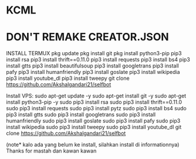 # KCML
# DON'T REMAKE CREATOR.JSON

INSTALL TERMUX
pkg update
pkg install git 
pkg install python3-pip 
pip3 install rsa 
pip3 install thrift==0.11.0 
pip3 install requests 
pip3 install bs4 
pip3 install gtts 
pip3 install beautifulsoup 
pip3 install googletrans pip3 
install pafy 
pip3 install humanfriendly 
pip3 install goslate 
pip3 install wikipedia 
pip3 install youtube_dl 
pip3 install tweepy 
git clone https://github.com/Akshalgandari21/selfbot

Install VPS:
sudo apt-get update -y 
sudo apt-get install git -y 
sudo apt-get install python3-pip -y 
sudo pip3 install rsa 
sudo pip3 install thrift==0.11.0 
sudo pip3 install requests 
sudo pip3 install pytz 
sudo pip3 install bs4 
sudo pip3 install gtts 
sudo pip3 install googletrans 
sudo pip3 install humanfriendly 
sudo pip3 install goslate 
sudo pip3 install pafy 
sudo pip3 install wikipedia 
sudo pip3 install tweepy 
sudo pip3 install youtube_dl
git clone https://github.com/Akshalgandari21/selfbot

(note* kalo ada yang belum ke install, silahkan install di informationnya)
Thanks for mastah dan kawan kawan
